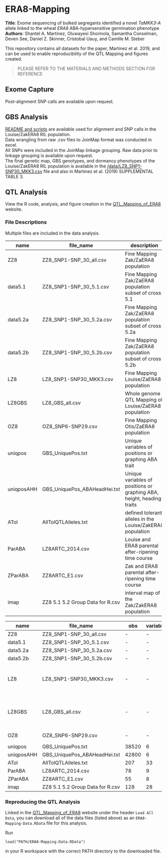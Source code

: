 # ERA8-Mapping

**Title**: Exome sequencing of bulked segregants identified a novel *TaMKK3-A* allele linked to the wheat *ERA8* ABA-hypersensitive germination phenotype  
**Authors**: Shantel A. Martinez, Oluwayesi Shorinola, Samantha Conselman, Deven See, Daniel Z. Skinner, Cristobal Uauy, and Camille M. Steber  

This repository contains all datasets for the paper, Martinez et al. 2019, and can be used to enable reproducibility of the QTL Mapping and figures created.  
> PLEASE REFER TO THE MATERIALS AND METHODS SECTION FOR REFERENCE  

## Exome Capture  
Post-alignment SNP calls are available upon request.   

## GBS Analysis 
[README and scripts](https://github.com/shantel-martinez/ERA8-Mapping/tree/master/GBS) are available used for alignment and SNP calls in the Louise/ZakERA8 RIL population.  
Data wrangling from raw .csv files to JoinMap format was conducted in excel.   
All SNPs were included in the JoinMap linkage grouping. Raw data prior to linkage grouping is available upon request.    
The final genetic map, GBS genotypes, and dormancy phenotypes of the Louise/ZakERA8 RIL population is available in the [/data/LZ8_SNP1-SNP30_MKK3.csv](https://github.com/shantel-martinez/ERA8-Mapping/blob/master/data/LZ8_GBS_all.csv) file and also in Martinez et al. (2019) SUPPLEMENTAL TABLE 3.   

## QTL Analysis
View the R code, analysis, and figure creation in the [QTL_Mapping_of_ERA8](http://rpubs.com/shantel-martinez/ERA8-Mapping) website.  

### File Descriptions   
Multiple files are included in the data analysis.   


| name       | file_name                        | description                                                  |
| ---------- | -------------------------------- | ------------------------------------------------------------ |
| ZZ8        | ZZ8_SNP1-SNP_30_all.csv          | Fine Mapping Zak/ZaERA8 population                           |
| data5.1    | ZZ8_SNP1-SNP_30_5.1.csv          | Fine Mapping Zak/ZaERA8 population subset of cross 5.1       |
| data5.2a   | ZZ8_SNP1-SNP_30_5.2a.csv         | Fine Mapping Zak/ZaERA8 population subset of cross 5.2a      |
| data5.2b   | ZZ8_SNP1-SNP_30_5.2b.csv         | Fine Mapping Zak/ZaERA8 population subset of cross 5.2b      |
| LZ8        | LZ8_SNP1-SNP30_MKK3.csv          | Fine Mapping Louise/ZaERA8 population                        |
| LZ8GBS     | LZ8_GBS_all.csv                  | Whole genome QTL Mapping of Louise/ZaERA8 population         |
| OZ8        | OZ8_SNP6-SNP29.csv               | Fine Mapping Otis/ZaERA8 population                          |
| uniqpos    | GBS_UniquePos.txt                | Unique variables of positions or graphing ABA trait          |
| uniqposAHH | GBS_UniquePos_ABAHeadHei.txt     | Unique variables of positions or graphing ABA, height, heading traits |
| ATol       | AllTolQTLAlleles.txt             | defined tolerant alleles in the Louise/ZakERA8  population   |
| ParABA     | LZ8ARTC_2014.csv                 | Louise and ERA8 parental after-ripening time course          |
| ZParABA    | ZZ8ARTC_E1.csv                   | Zak and ERA8 parental after-ripening time course             |
| imap       | ZZ8 5.1 5.2 Group Data for R.csv | interval map of the Zak/ZakERA8 population                   |

| name       | file_name                        | obs   | variables | line_no | marker_no | chr  | phenotypes                             |
| ---------- | -------------------------------- | ----- | --------- | ------- | --------- | ---- | -------------------------------------- |
| ZZ8        | ZZ8_SNP1-SNP_30_all.csv          | -     | -         | 424     | 11        | 4A   | GI, PG                                 |
| data5.1    | ZZ8_SNP1-SNP_30_5.1.csv          | -     | -         | 122     | 11        | 4A   | GI, PG                                 |
| data5.2a   | ZZ8_SNP1-SNP_30_5.2a.csv         | -     | -         | 242     | 11        | 4A   | GI, PG                                 |
| data5.2b   | ZZ8_SNP1-SNP_30_5.2b.csv         | -     | -         | 60      | 11        | 4A   | GI, PG                                 |
| LZ8        | LZ8_SNP1-SNP30_MKK3.csv          | -     | -         | 207     | 13        | 4A   | E1-E3:D1-D5, E1-E3:GI, Height, Heading |
| LZ8GBS     | LZ8_GBS_all.csv                  | -     | -         | 209     | 2234      | ALL  | E1-E3:D1-D5, E1-E3:GI, Height, Heading |
| OZ8        | OZ8_SNP6-SNP29.csv               | -     | -         | 108     | 4         | 4A   | PG_d1-d5, GI                           |
| uniqpos    | GBS_UniquePos.txt                | 38520 | 6         | -       | -         | ALL  | -                                      |
| uniqposAHH | GBS_UniquePos_ABAHeadHei.txt     | 42800 | 6         | -       | -         | ALL  | -                                      |
| ATol       | AllTolQTLAlleles.txt             | 207   | 33        | -       | -         | -    | -                                      |
| ParABA     | LZ8ARTC_2014.csv                 | 78    | 9         | -       | -         | -    | -                                      |
| ZParABA    | ZZ8ARTC_E1.csv                   | 55    | 8         | -       | -         | -    | -                                      |
| imap       | ZZ8 5.1 5.2 Group Data for R.csv | 128   | 28        | -       | -         | 4A   | -                                      |


### Reproducing the QTL Analysis
Linked in the [QTL_Mapping_of_ERA8](http://rpubs.com/shantel-martinez/ERA8-Mapping) website under the header `Load All Data`, you can download all of the data files (listed above) as an `ERA8-Mapping-Data.RData` file for this analysis.   

Run 
```
load("PATH/ERA8-Mapping-Data.RData")
```
in your R workspace with the correct PATH directory to the downloaded file.  


